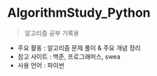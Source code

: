 # AlgorithmStudy_Python

> 알고리즘 공부 기록용
- 주요 활동 : 알고리즘 문제 풀이 & 주요 개념 정리 
- 참고 사이트 : 백준, 프로그래머스, swea
- 사용 언어 : 파이썬
